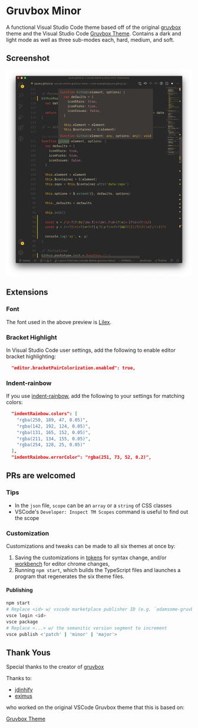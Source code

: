 # Gruvbox Minor

A functional Visual Studio Code theme based off of the original
[gruvbox](https://github.com/morhetz/gruvbox) theme and the
Visual Studio Code
[Gruvbox Theme](https://github.com/jdinhify/vscode-theme-gruvbox).
Contains a dark and light mode as well as three sub-modes each,
hard, medium, and soft.

## Screenshot

![screenshot](https://github.com/adamsome/vscode-theme-gruvbox-minor/raw/HEAD/screenshot.png)

## Extensions

### Font

The font used in the above preview is [Lilex](https://github.com/mishamyrt/Lilex).

### Bracket Highlight

In Visual Studio Code user settings, add the following to enable editor bracket highlighting:

```json
  "editor.bracketPairColorization.enabled": true,
```

### Indent-rainbow

If you use [indent-rainbow](https://marketplace.visualstudio.com/items?itemName=oderwat.indent-rainbow), add the following to your settings for matching colors:

```json
  "indentRainbow.colors": [
    "rgba(250, 189, 47, 0.05)",
    "rgba(142, 192, 124, 0.05)",
    "rgba(131, 165, 152, 0.05)",
    "rgba(211, 134, 155, 0.05)",
    "rgba(254, 128, 25, 0.05)"
  ],
  "indentRainbow.errorColor": "rgba(251, 73, 52, 0.2)",
```

## PRs are welcomed

### Tips

- In the `json` file, `scope` can be an `array` or a `string`
  of CSS classes
- VSCode's `Developer: Inspect TM Scopes` command is useful
  to find out the scope

### Customization

Customizations and tweaks can be made to all six themes at once by:

1.  Saving the customizations in [tokens](https://github.com/adamsome/vscode-theme-gruvbox-minor/blob/HEAD/src/theme/tokens) for syntax change,
    and/or [workbench](https://github.com/adamsome/vscode-theme-gruvbox-minor/blob/HEAD/src/theme/workbench) for editor chrome changes,
2.  Running `npm start`, which builds the TypeScript files and launches a
    program that regenerates the six theme files.

#### Publishing

```bash
npm start
# Replace <id> w/ vscode marketplace publisher ID (e.g. `adamsome-gruvbox`)
vsce login <id>
vsce package
# Replace <...> w/ the semanitic version segment to increment
vsce publish <'patch' | 'minor' | 'major'>
```

## Thank Yous

Special thanks to the creator of [gruvbox](https://github.com/morhetz/gruvbox)

Thanks to:

- [jdinhify](https://github.com/jdinhify)
- [eximus](https://github.com/3ximus)

who worked on the original VSCode Gruvbox theme that this is based on:

[Gruvbox Theme](https://github.com/jdinhify/vscode-theme-gruvbox)
